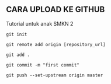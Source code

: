 ## CARA UPLOAD KE GITHUB
Tutorial untuk anak SMKN 2
```
git init
```
```
git remote add origin [repository_url]
```
```
git add .
```
```
git commit -m "first commit"
```
```
git push --set-upstream origin master
```
